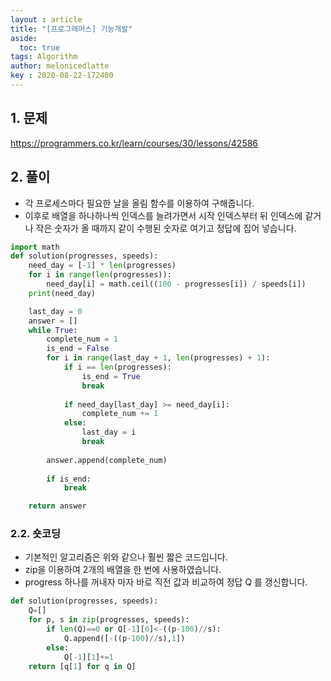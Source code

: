 ```yaml
---
layout : article
title: "[프로그래머스] 기능개발"
aside:
  toc: true
tags: Algorithm 
author: melonicedlatte
key : 2020-08-22-172400 
---  
```


## 1. 문제

https://programmers.co.kr/learn/courses/30/lessons/42586

## 2. 풀이

- 각 프로세스마다 필요한 날을 올림 함수를 이용하여 구해줍니다.
- 이후로 배열을 하나하나씩 인덱스를 늘려가면서 시작 인덱스부터 뒤 인덱스에 같거나 작은 숫자가 올 때까지 같이 수행된 숫자로 여기고 정답에 집어 넣습니다.

~~~python
import math
def solution(progresses, speeds):
    need_day = [-1] * len(progresses)
    for i in range(len(progresses)):
        need_day[i] = math.ceil((100 - progresses[i]) / speeds[i])
    print(need_day)

    last_day = 0
    answer = []
    while True:
        complete_num = 1
        is_end = False
        for i in range(last_day + 1, len(progresses) + 1):
            if i == len(progresses):
                is_end = True
                break
                
            if need_day[last_day] >= need_day[i]:
                complete_num += 1
            else:
                last_day = i
                break
                
        answer.append(complete_num)
        
        if is_end:
            break

    return answer
~~~

### 2.2. 숏코딩

- 기본적인 알고리즘은 위와 같으나 훨씬 짧은 코드입니다.
- zip을 이용하여 2개의 배열을 한 번에 사용하였습니다.
- progress 하나를 꺼내자 마자 바로 직전 값과 비교하여 정답 Q 를 갱신합니다. 

~~~python
def solution(progresses, speeds):
    Q=[]
    for p, s in zip(progresses, speeds):
        if len(Q)==0 or Q[-1][0]<-((p-100)//s):
            Q.append([-((p-100)//s),1])
        else:
            Q[-1][1]+=1
    return [q[1] for q in Q]
~~~
